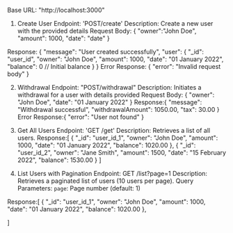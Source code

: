 Base URL: "http://localhost:3000"

1.  Create User
Endpoint: 'POST/create'
Description: Create a new user with the provided details
Request Body: {
    "owner":"John Doe",
    "amount": 1000,
    "date": "date"
}

Response:
{
  "message": "User created successfully",
  "user": {
    "_id": "user_id",
    "owner": "John Doe",
    "amount": 1000,
    "date": "01 January 2022",
    "balance": 0  // Initial balance
  }
}
Error Response:
{
  "error": "Invalid request body"
}

2. Withdrawal
Endpoint: "POST/withdrawal"
Description: Initiates a withdrawal for a user with details provided
Request Body: {
  "owner": "John Doe",
  "date": "01 January 2022"
}
Response:{
  "message": "Withdrawal successful",
  "withdrawalAmount": 1050.00,
  "tax": 30.00
}
Error Response:{
  "error": "User not found"
}

3. Get All Users
Endpoint: 'GET /get'
Description: Retrieves a list of all users.
Response:[
  {
    "_id": "user_id_1",
    "owner": "John Doe",
    "amount": 1000,
    "date": "01 January 2022",
    "balance": 1020.00
  },
  {
    "_id": "user_id_2",
    "owner": "Jane Smith",
    "amount": 1500,
    "date": "15 February 2022",
    "balance": 1530.00
  }
]

4. List Users with Pagination
Endpoint: GET /list?page=1
Description: Retrieves a paginated list of users (10 users per page).
Query Parameters:
`page`: Page number (default: 1)

Response:[
  {
    "_id": "user_id_1",
    "owner": "John Doe",
    "amount": 1000,
    "date": "01 January 2022",
    "balance": 1020.00
  },

]
